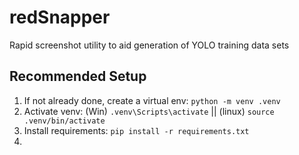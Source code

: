 # redSnapper
Rapid screenshot utility to aid generation of YOLO training data sets


## Recommended Setup
1. If not already done, create a virtual env: `python -m venv .venv` 
1. Activate venv: (Win) `.venv\Scripts\activate` || (linux) `source .venv/bin/activate`
1. Install requirements: `pip install -r requirements.txt`
1.
